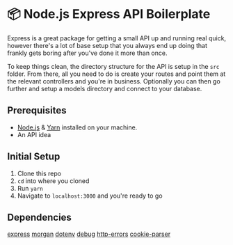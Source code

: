 # 📦 Node.js Express API Boilerplate

Express is a great package for getting a small API up and running real quick, however there's a lot of base setup that you always end up doing that frankly gets boring after you've done it more than once.

To keep things clean, the directory structure for the API is setup in the `src` folder. From there, all you need to do is create your routes and point them at the relevant controllers and you're in business. Optionally you can then go further and setup a models directory and connect to your database.

## Prerequisites

- [Node.js](https://nodejs.org) & [Yarn](https://yarnpkg.com/) installed on your machine.
- An API idea

## Initial Setup

1.  Clone this repo
2.  `cd` into where you cloned
3.  Run `yarn`
4.  Navigate to `localhost:3000` and you're ready to go

## Dependencies

[express](https://classic.yarnpkg.com/en/package/express)
[morgan](https://classic.yarnpkg.com/en/package/morgan)
[dotenv](https://classic.yarnpkg.com/en/package/dotenv)
[debug](https://classic.yarnpkg.com/en/package/debug)
[http-errors](https://classic.yarnpkg.com/en/package/http-errors)
[cookie-parser](https://classic.yarnpkg.com/en/package/cookie-parser)
